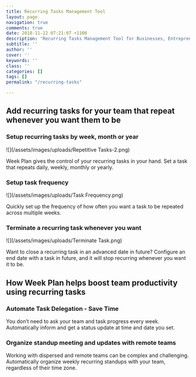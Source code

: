 ```yaml
---
title: Recurring Tasks Management Tool
layout: page
navigation: true
comments: true
date: 2018-11-22 07:21:07 +1100
description: 'Recurring Tasks Management Tool for Businesses, Entrepreneurs '
subtitle: ''
author: ''
cover: ''
keywords: ''
class: ''
categories: []
tags: []
permalink: "/recurring-tasks"

---
```

## Add recurring tasks for your team that repeat whenever you want them to be

### **Setup recurring tasks by week, month or year**

![](/assets/images/uploads/Repetitive Tasks-2.png)

Week Plan gives the control of your recurring tasks in your hand. Set a task that repeats daily, weekly, monthly or yearly.

### **Setup task frequency**

![](/assets/images/uploads/Task Frequency.png)

Quickly set up the frequency of how often you want a task to be repeated across multiple weeks.

### **Terminate a recurring task whenever you want**

![](/assets/images/uploads/Terminate Task.png)

Want to close a recurring task in an advanced date in future? Configure an end date with a task in future, and it will stop recurring whenever you want it to be.

## **How Week Plan helps boost team productivity using recurring tasks**

### **Automate Task Delegation - Save Time**

You don’t need to ask your team and task progress every week. Automatically inform and get a status update at time and date you set.

### **Organize standup meeting and updates with remote teams**

Working with dispersed and remote teams can be complex and challenging. Automatically organize weekly recurring standups with your team, regardless of their time zone.